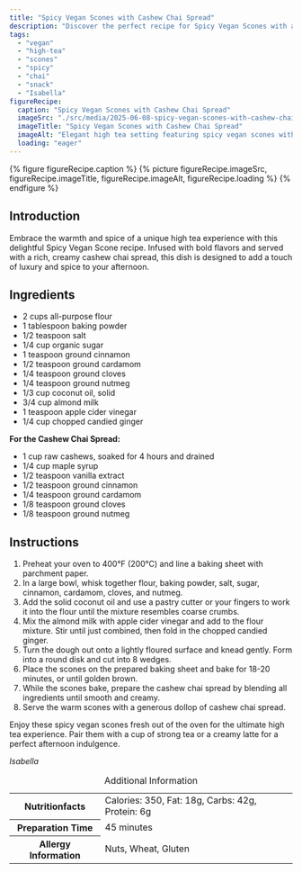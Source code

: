 ```yaml
---
title: "Spicy Vegan Scones with Cashew Chai Spread"
description: "Discover the perfect recipe for Spicy Vegan Scones with a Cashew Chai Spread, ideal for a luxurious and flavorful high tea experience."
tags:
  - "vegan"
  - "high-tea"
  - "scones"
  - "spicy"
  - "chai"
  - "snack"
  - "Isabella"
figureRecipe: 
  caption: "Spicy Vegan Scones with Cashew Chai Spread"
  imageSrc: "./src/media/2025-06-08-spicy-vegan-scones-with-cashew-chai-spread-2548.png"
  imageTitle: "Spicy Vegan Scones with Cashew Chai Spread"
  imageAlt: "Elegant high tea setting featuring spicy vegan scones with cashew chai spread on a delicate ceramic plate, complemented by a cup of tea, against a neutral background."
  loading: "eager"
---
```


{% figure figureRecipe.caption %}
{% picture figureRecipe.imageSrc, figureRecipe.imageTitle, figureRecipe.imageAlt, figureRecipe.loading %}
{% endfigure %}

## Introduction

Embrace the warmth and spice of a unique high tea experience with this delightful Spicy Vegan Scone recipe. Infused with bold flavors and served with a rich, creamy cashew chai spread, this dish is designed to add a touch of luxury and spice to your afternoon.

## Ingredients

- 2 cups all-purpose flour
- 1 tablespoon baking powder
- 1/2 teaspoon salt
- 1/4 cup organic sugar
- 1 teaspoon ground cinnamon
- 1/2 teaspoon ground cardamom
- 1/4 teaspoon ground cloves
- 1/4 teaspoon ground nutmeg
- 1/3 cup coconut oil, solid
- 3/4 cup almond milk
- 1 teaspoon apple cider vinegar
- 1/4 cup chopped candied ginger

**For the Cashew Chai Spread:**
- 1 cup raw cashews, soaked for 4 hours and drained
- 1/4 cup maple syrup
- 1/2 teaspoon vanilla extract
- 1/2 teaspoon ground cinnamon
- 1/4 teaspoon ground cardamom
- 1/8 teaspoon ground cloves
- 1/8 teaspoon ground nutmeg

## Instructions

1. Preheat your oven to 400°F (200°C) and line a baking sheet with parchment paper.
2. In a large bowl, whisk together flour, baking powder, salt, sugar, cinnamon, cardamom, cloves, and nutmeg.
3. Add the solid coconut oil and use a pastry cutter or your fingers to work it into the flour until the mixture resembles coarse crumbs.
4. Mix the almond milk with apple cider vinegar and add to the flour mixture. Stir until just combined, then fold in the chopped candied ginger.
5. Turn the dough out onto a lightly floured surface and knead gently. Form into a round disk and cut into 8 wedges.
6. Place the scones on the prepared baking sheet and bake for 18-20 minutes, or until golden brown.
7. While the scones bake, prepare the cashew chai spread by blending all ingredients until smooth and creamy.
8. Serve the warm scones with a generous dollop of cashew chai spread.

Enjoy these spicy vegan scones fresh out of the oven for the ultimate high tea experience. Pair them with a cup of strong tea or a creamy latte for a perfect afternoon indulgence.

*Isabella*

<table><caption class='sr-only'>Additional Information</caption><tr><th>Nutritionfacts</th><td>Calories: 350, Fat: 18g, Carbs: 42g, Protein: 6g&nbsp;</td></tr><tr><th>Preparation Time</th><td>45 minutes&nbsp;</td></tr><tr><th>Allergy Information</th><td>Nuts, Wheat, Gluten&nbsp;</td></tr></table>


